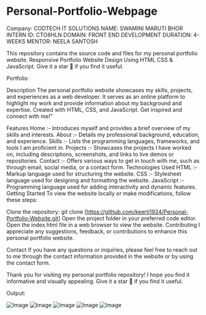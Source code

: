 # Personal-Portfolio-Webpage

Company: CODTECH IT SOLUTIONS 
NAME: SWAMINI MARUTI BHOR 
INTERN ID: CTO8HLN 
DOMAIN: FRONT END DEVELOPMENT
DURATION: 4-WEEKS 
MENTOR: NEELA SANTOSH

This repository contains the source code and files for my personal portfolio website. Responsive Portfolio Website Design Using HTML CSS & JavaScript. Give it a star 🌟 if you find it useful.

Portfolio

Description
The personal portfolio website showcases my skills, projects, and experiences as a web developer. It serves as an online platform to highlight my work and provide information about my background and expertise. Created with HTML, CSS, and JavaScript. Get inspired and connect with me!"

Features
Home :- Introduces myself and provides a brief overview of my skills and interests.
About :- Details my professional background, education, and experience.
Skills :- Lists the programming languages, frameworks, and tools I am proficient in.
Projects :- Showcases the projects I have worked on, including descriptions, screenshots, and links to live demos or repositories.
Contact :- Offers various ways to get in touch with me, such as through email, social media, or a contact form.
Technologies Used
HTML :- Markup language used for structuring the website.
CSS :- Stylesheet language used for designing and formatting the website.
JavaScript :- Programming language used for adding interactivity and dynamic features.
Getting Started
To view the website locally or make modifications, follow these steps:

Clone the repository: git clone [https://github.com/keerti1924/Personal-Portfolio-Website.git]
Open the project folder in your preferred code editor.
Open the index.html file in a web browser to view the website.
Contributing
I appreciate any suggestions, feedback, or contributions to enhance this personal portfolio website.

Contact
If you have any questions or inquiries, please feel free to reach out to me through the contact information provided in the website or by using the contact form.

Thank you for visiting my personal portfolio repository! I hope you find it informative and visually appealing. Give it a star 🌟 if you find it useful.

Output: 

![Image](https://github.com/user-attachments/assets/7af541af-08a8-4403-aedc-6ff54ce1ba2a)
![Image](https://github.com/user-attachments/assets/46e70553-a6ae-4e7f-b9ff-133030284493)
![Image](https://github.com/user-attachments/assets/e9be080e-9abd-4214-84ae-c07969bf3249)
![Image](https://github.com/user-attachments/assets/9a700c3c-2bd8-45fd-9d55-a2f0bc357901)
![Image](https://github.com/user-attachments/assets/c1606d92-b5e7-45f2-a53d-85f05896c9a8)
